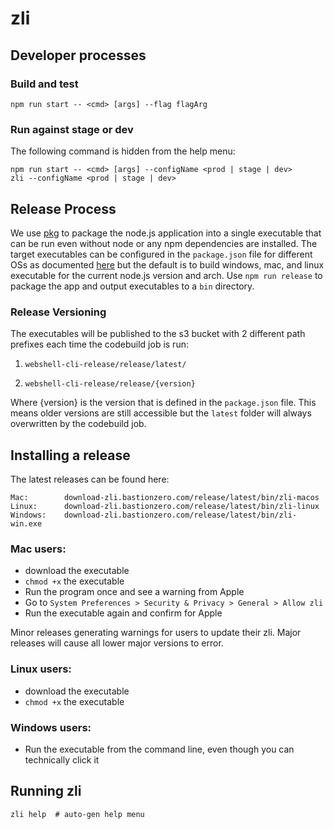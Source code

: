 # zli

## Developer processes

### Build and test
```
npm run start -- <cmd> [args] --flag flagArg
```

### Run against stage or dev
The following command is hidden from the help menu:
```
npm run start -- <cmd> [args] --configName <prod | stage | dev>
zli --configName <prod | stage | dev>
```

 ## Release Process

 We use [pkg](https://github.com/vercel/pkg) to package the node.js application into a single executable that can be run even without node or any npm dependencies are installed. The target executables can be configured in the `package.json` file for different OSs as documented [here](https://github.com/vercel/pkg#targets) but the default is to build windows, mac, and linux executable for the current node.js version and arch. Use `npm run release` to package the app and output executables to a `bin` directory.

### Release Versioning

The executables will be published to the s3 bucket with 2 different path prefixes each time the codebuild job is run:

1. `webshell-cli-release/release/latest/`

2. `webshell-cli-release/release/{version}`

Where {version} is the version that is defined in the `package.json` file. This means older versions are still accessible but the `latest` folder will always overwritten by the codebuild job.

## Installing a release

The latest releases can be found here:
```
Mac:        download-zli.bastionzero.com/release/latest/bin/zli-macos
Linux:      download-zli.bastionzero.com/release/latest/bin/zli-linux
Windows:    download-zli.bastionzero.com/release/latest/bin/zli-win.exe
```

### Mac users:
 - download the executable
 - `chmod +x` the executable
 - Run the program once and see a warning from Apple
 - Go to `System Preferences > Security & Privacy > General > Allow zli`
 - Run the executable again and confirm for Apple

Minor releases generating warnings for users to update their zli. Major releases
will cause all lower major versions to error.

### Linux users:
 - download the executable
 - `chmod +x` the executable

### Windows users:
 - Run the executable from the command line, even though you can technically click it

## Running zli

```
zli help  # auto-gen help menu
```
